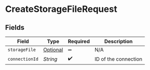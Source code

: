 # CreateStorageFileRequest


## Fields

| Field                                                       | Type                                                        | Required                                                    | Description                                                 |
| ----------------------------------------------------------- | ----------------------------------------------------------- | ----------------------------------------------------------- | ----------------------------------------------------------- |
| `storageFile`                                               | [Optional<StorageFile>](../../models/shared/StorageFile.md) | :heavy_minus_sign:                                          | N/A                                                         |
| `connectionId`                                              | *String*                                                    | :heavy_check_mark:                                          | ID of the connection                                        |